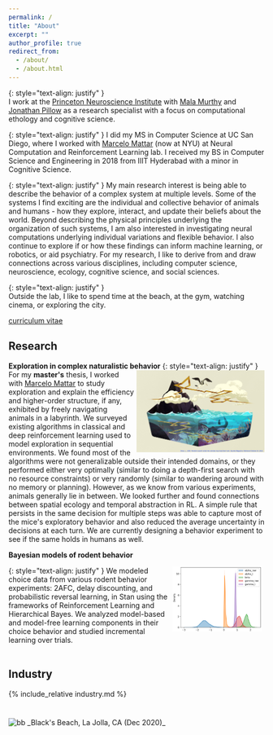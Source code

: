 ```yaml
---
permalink: /
title: "About"
excerpt: ""
author_profile: true
redirect_from: 
  - /about/
  - /about.html
---
```


{: style="text-align: justify" }  
I work at the [Princeton Neuroscience Institute](https://pni.princeton.edu/) with [Mala Murthy](https://murthylab.princeton.edu/) and [Jonathan Pillow](https://pillowlab.princeton.edu/) as a research specialist with a focus on computational ethology and cognitive science.

{: style="text-align: justify" } 
I did my MS in Computer Science at UC San Diego, where I worked with [Marcelo Mattar](https://mattarlab.ucsd.edu) (now at NYU) at Neural Computation and Reinforcement Learning lab. I received my BS in Computer Science and Engineering in 2018 from IIIT Hyderabad with a minor in Cognitive Science. 

{: style="text-align: justify" }
My main research interest is being able to describe the behavior of a complex system at multiple levels. Some of the systems I find exciting are the individual and collective behavior of animals and humans - how they explore, interact, and update their beliefs about the world. Beyond describing the physical principles underlying the organization of such systems, I am also interested in investigating neural computations underlying individual variations and flexible behavior. I also continue to explore if or how these findings can inform machine learning, or robotics, or aid psychiatry. For my research, I like to derive from and draw connections across various disciplines, including computer science, neuroscience, ecology, cognitive science, and social sciences.

{: style="text-align: justify" }  
Outside the lab, I like to spend time at the beach, at the gym, watching cinema, or exploring the city.

[//]: # (Check out my [Bookshelf]&#40;bookshelf.md&#41; to know more.)

[curriculum vitae](/files/UmeshSinglaCV.pdf)

[//]: # (INTERESTS:)

[//]: # (**<u>Computational Ethology</u>** **<u>Ecology</u>** **<u>Machine Learning/RL</u>** **<u>Neuroscience</u>** **<u>Naturalistic Behavior</u>** **<u>Cognitive Science</u>**)

[//]: # (Research)
[//]: # (I am interested in interdisciplinary research problems spanning computer science and naturalistic world &#40;particularly ecology, ethology, and earth sciences&#41;. I like to use a combination of experimental, observational and computational approaches to understand and decipher hidden structure in the natural world.)

Research
--------

**Exploration in complex naturalistic behavior** 
{: style="text-align: justify" }
<img src="/images/woot.jpeg" alt="pretty picture" width="50%" style="padding-left: 1%; float: right;">
For my **master's** thesis, I worked with [Marcelo Mattar](https://www.mattarlab.com) to study exploration and explain the efficiency and higher-order structure, if any, exhibited by freely navigating animals in a labyrinth. We surveyed existing algorithms in classical and deep reinforcement learning used to model exploration in sequential environments. We found most of the algorithms were not generalizable outside their intended domains, or they performed either very optimally (similar to doing a depth-first search with no resource constraints) or very randomly (similar to wandering around with no memory or planning). However, as we know from various experiments, animals generally lie in between. We looked further and found connections between spatial ecology and temporal abstraction in RL. A simple rule that persists in the same decision for multiple steps was able to capture most of the mice's exploratory behavior and also reduced the average uncertainty in decisions at each turn. We are currently designing a behavior experiment to see if the same holds in humans as well.

**Bayesian models of rodent behavior**

{: style="text-align: justify" }
<img src="/images/rldiscountdf_plot_params.png" alt="pretty picture" width="35%" style="padding-right: 1%; float: right;">
We modeled choice data from various rodent behavior experiments: 2AFC, delay discounting, and probabilistic reversal learning, in Stan using the frameworks of Reinforcement Learning and Hierarchical Bayes. We analyzed model-based and model-free learning components in their choice behavior and studied incremental learning over trials.
<br/>
<br/>

[//]: # (<div style="margin-top: 2%"></div>)

[//]: # (<div><hr style="width:20%; margin: auto"></div>)

[//]: # (<br/>)

<!-- Visit [Projects](projects) for academic coursework. -->

Industry
--------
{% include_relative industry.md %}

<img src="/images/IMG_20201228_125037.jpg" alt="bb" style="padding-top: 5%;">
_Black's Beach, La Jolla, CA (Dec 2020)_
